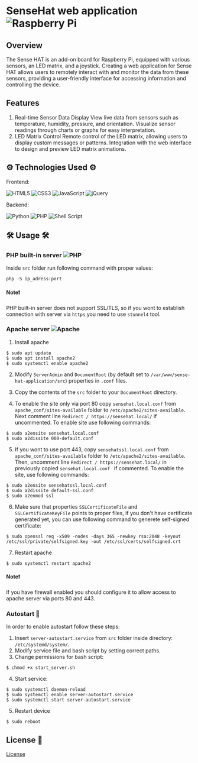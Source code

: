 # SenseHat web application ![Raspberry Pi](https://img.shields.io/badge/-RaspberryPi-C51A4A?style=for-the-badge&logo=Raspberry-Pi)

## Overview 

The Sense HAT is an add-on board for Raspberry Pi, equipped with various sensors, an LED matrix, and a joystick. Creating a web application for Sense HAT allows users to remotely interact with and monitor the data from these sensors, providing a user-friendly interface for accessing information and controlling the device.

## Features

1. Real-time Sensor Data Display
View live data from sensors such as temperature, humidity, pressure, and orientation.
Visualize sensor readings through charts or graphs for easy interpretation.
2. LED Matrix Control
Remote control of the LED matrix, allowing users to display custom messages or patterns.
Integration with the web interface to design and preview LED matrix animations.


## ⚙️ Technologies Used ⚙️
Frontend:

![HTML5](https://img.shields.io/badge/html5-%23E34F26.svg?style=for-the-badge&logo=html5&logoColor=white) ![CSS3](https://img.shields.io/badge/css3-%231572B6.svg?style=for-the-badge&logo=css3&logoColor=white) ![JavaScript](https://img.shields.io/badge/javascript-%23323330.svg?style=for-the-badge&logo=javascript&logoColor=%23F7DF1E) ![jQuery](https://img.shields.io/badge/jquery-%230769AD.svg?style=for-the-badge&logo=jquery&logoColor=white)

Backend:

![Python](https://img.shields.io/badge/python-3670A0?style=for-the-badge&logo=python&logoColor=ffdd54) ![PHP](https://img.shields.io/badge/php-%23777BB4.svg?style=for-the-badge&logo=php&logoColor=white) ![Shell Script](https://img.shields.io/badge/shell_script-%23121011.svg?style=for-the-badge&logo=gnu-bash&logoColor=white)

## 🛠️ Usage 🛠️

### PHP built-in server ![PHP](https://img.shields.io/badge/php-%23777BB4.svg?style=for-the-badge&logo=php&logoColor=white)

Inside `src` folder run following command with proper values:

```
php -S ip_adress:port
```

#### Note❗

PHP built-in server does not support SSL/TLS, so if you wont to establish connection with server via `https` you need to use `stunnel4` tool.


### Apache server ![Apache](https://img.shields.io/badge/apache-%23D42029.svg?style=for-the-badge&logo=apache&logoColor=white)

1. Install apache
   
```console
$ sudo apt update
$ sudo apt install apache2
$ sudo systemctl enable apache2
```

2. Modify `ServerAdmin` and `DocumentRoot` (by default set to `/var/www/sense-hat-application/src`) properties in `.conf` files.

3. Copy the contents of the `src` folder to your `DocumentRoot` directory.
   
4. To enable the site only via port 80 copy `sensehat.local.conf` from `apache_conf/sites-available` folder to `/etc/apache2/sites-available`. Next comment line `Redirect / https://sensehat.local/` if uncommented. To enable site use following commands:

```console
$ sudo a2ensite sensehat.local.conf
$ sudo a2dissite 000-default.conf
```

5. If you wont to use port 443, copy `sensehatssl.local.conf` from `apache_conf/sites-available` folder to `/etc/apache2/sites-available`. Then, uncomment line `Redirect / https://sensehat.local/` in previously copied `sensehat.local.conf ` if commented. To enable the site, use following commands:
   
```console
$ sudo a2ensite sensehatssl.local.conf
$ sudo a2dissite default-ssl.conf
$ sudo a2enmod ssl
```

6. Make sure that properties `SSLCertificateFile` and `SSLCertificateKeyFile` points to proper files, if you don't have certificate generated yet, you can use following command to generete self-signed certificate:
```console
$ sudo openssl req -x509 -nodes -days 365 -newkey rsa:2048 -keyout /etc/ssl/private/selfsigned.key -out /etc/ssl/certs/selfsigned.crt
```

7. Restart apache
   
```console
$ sudo systemctl restart apache2
```

#### Note❗

If you have firewall enabled you should configure it to allow access to apache server via ports 80 and 443.

### Autostart 🧰

In order to enable autostart follow these steps:
1. Insert `server-autostart.service` from `src` folder inside directory: `/etc/systemd/system/`. 
2. Modify service file and bash script by setting correct paths.
3. Change permissions for bash script:
```console
$ chmod +x start_server.sh
```
4. Start service:
```console
$ sudo systemctl daemon-reload
$ sudo systemctl enable server-autostart.service
$ sudo systemctl start server-autostart.service
```
5. Restart device
```console
$ sudo reboot
```


## License 📄
[License](LICENSE)
